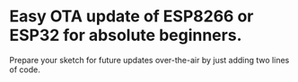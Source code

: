 # Easy OTA update of ESP8266 or ESP32 for absolute beginners.

Prepare your sketch for future updates over-the-air by just adding two lines of code.
